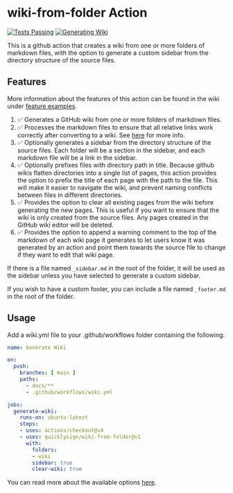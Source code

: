 # wiki-from-folder Action
[![Tests Passing](https://github.com/quicklysign/wiki-from-folder/actions/workflows/coverage.yml/badge.svg)](https://github.com/quicklysign/wiki-from-folder/actions/workflows/coverage.yml)
[![Generating Wiki](https://github.com/quicklysign/wiki-from-folder/actions/workflows/wiki.yml/badge.svg)](https://github.com/quicklysign/wiki-from-folder/actions/workflows/wiki.yml)

This is a github action that creates a wiki from one or more folders of markdown files, with the option to generate a custom sidebar from the directory structure of the source files.

## Features
More information about the features of this action can be found in the wiki under [feature examples](https://github.com/QuicklySign/wiki-from-folder/wiki/features).
1. ✅ Generates a GitHub wiki from one or more folders of markdown files.
1. ✅ Processes the markdown files to ensure that all relative links work correctly after converting to a wiki. See [here](https://github.com/QuicklySign/wiki-from-folder/wiki/link-processing) for more info.
1. ✅ Optionally generates a sidebar from the directory structure of the source files. Each folder will be a section in the sidebar, and each markdown file will be a link in the sidebar.
1. ✅ Optionally prefixes files with directory path in title. Because github wikis flatten directories into a single list of pages, this action provides the option to prefix the title of each page with the path to the file. This will make it easier to navigate the wiki, and prevent naming conflicts between files in different directories.
1. ✅ Provides the option to clear all existing pages from the wiki before generating the new pages. This is useful if you want to ensure that the wiki is only created from the source files. Any pages created in the GitHub wiki editor will be deleted.
1. ✅ Provides the option to append a warning comment to the top of the markdown of each wiki page it generates to let users know it was generated by an action and point them towards the source file to change if they want to edit that wiki page.

If there is a file named `_sidebar.md` in the root of the folder, it will be used as the sidebar unless you have selected to generate a custom sidebar.

If you wish to have a custom footer, you can include a file named `_footer.md` in the root of the folder.

## Usage
Add a wiki.yml file to your .github/workflows folder containing the following:
```yaml
name: Generate Wiki

on:
  push:
    branches: [ main ]
    paths:
      - docs/**
      - .github/workflows/wiki.yml

jobs:
  generate-wiki:
    runs-on: ubuntu-latest
    steps:
    - uses: actions/checkout@v4
    - uses: quicklysign/wiki-from-folder@v1
      with:
        folders:
        - wiki
        sidebar: true
        clear-wiki: true
```

You can read more about the available options [here](https://github.com/QuicklySign/wiki-from-folder/wiki).